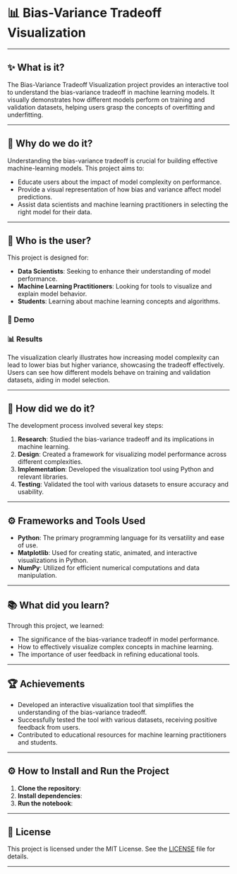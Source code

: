# 📊 Bias-Variance Tradeoff Visualization

---
## ✨ What is it?
The Bias-Variance Tradeoff Visualization project provides an interactive tool to understand the bias-variance tradeoff in machine learning models. It visually demonstrates how different models perform on training and validation datasets, helping users grasp the concepts of overfitting and underfitting.

---
## 🤔 Why do we do it?
Understanding the bias-variance tradeoff is crucial for building effective machine-learning models. This project aims to:
- Educate users about the impact of model complexity on performance.
- Provide a visual representation of how bias and variance affect model predictions.
- Assist data scientists and machine learning practitioners in selecting the right model for their data.

---
## 👥 Who is the user?
This project is designed for:
- **Data Scientists**: Seeking to enhance their understanding of model performance.
- **Machine Learning Practitioners**: Looking for tools to visualize and explain model behavior.
- **Students**: Learning about machine learning concepts and algorithms.

### 🚀 Demo

### 📊 Results
The visualization clearly illustrates how increasing model complexity can lead to lower bias but higher variance, showcasing the tradeoff effectively. Users can see how different models behave on training and validation datasets, aiding in model selection.

---
## 🔧 How did we do it?
The development process involved several key steps:
1. **Research**: Studied the bias-variance tradeoff and its implications in machine learning.
2. **Design**: Created a framework for visualizing model performance across different complexities.
3. **Implementation**: Developed the visualization tool using Python and relevant libraries.
4. **Testing**: Validated the tool with various datasets to ensure accuracy and usability.

---
## ⚙️ Frameworks and Tools Used
- **Python**: The primary programming language for its versatility and ease of use.
- **Matplotlib**: Used for creating static, animated, and interactive visualizations in Python.
- **NumPy**: Utilized for efficient numerical computations and data manipulation.

---
## 📚 What did you learn?
Through this project, we learned:
- The significance of the bias-variance tradeoff in model performance.
- How to effectively visualize complex concepts in machine learning.
- The importance of user feedback in refining educational tools.

---
## 🏆 Achievements
- Developed an interactive visualization tool that simplifies the understanding of the bias-variance tradeoff.
- Successfully tested the tool with various datasets, receiving positive feedback from users.
- Contributed to educational resources for machine learning practitioners and students.

---
## ⚙️ How to Install and Run the Project
1. **Clone the repository**:
2. **Install dependencies**:
3. **Run the notebook**:

---
## 📜 License
This project is licensed under the MIT License. See the [LICENSE](LICENSE) file for details.

---

